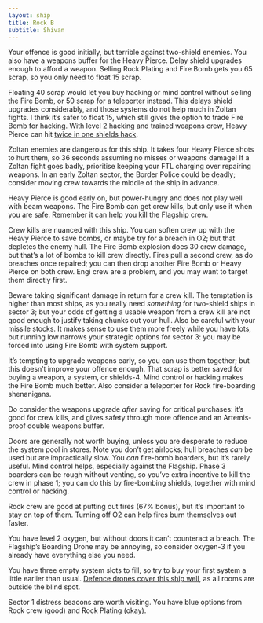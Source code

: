 ```yaml
---
layout: ship
title: Rock B
subtitle: Shivan
---
```


Your offence is good initially, but terrible against two-shield enemies. You also have a weapons buffer for the Heavy Pierce. Delay shield upgrades enough to afford a weapon. Selling Rock Plating and Fire Bomb gets you 65 scrap, so you only need to float 15 scrap.

Floating 40 scrap would let you buy hacking or mind control without selling the Fire Bomb, or 50 scrap for a teleporter instead. This delays shield upgrades considerably, and those systems do not help much in Zoltan fights. I think it’s safer to float 15, which still gives the option to trade Fire Bomb for hacking. With level 2 hacking and trained weapons crew, Heavy Pierce can hit [twice in one shields hack](https://www.youtube.com/watch?v=aUih2EGYx7s).

Zoltan enemies are dangerous for this ship. It takes four Heavy Pierce shots to hurt them, so 36 seconds assuming no misses or weapons damage! If a Zoltan fight goes badly, prioritise keeping your FTL charging over repairing weapons. In an early Zoltan sector, the Border Police could be deadly; consider moving crew towards the middle of the ship in advance.

Heavy Pierce is good early on, but power-hungry and does not play well with beam weapons. The Fire Bomb can get crew kills, but only use it when you are safe. Remember it can help you kill the Flagship crew.

Crew kills are nuanced with this ship. You can soften crew up with the Heavy Pierce to save bombs, or maybe try for a breach in O2; but that depletes the enemy hull. The Fire Bomb explosion does 30 crew damage, but that’s a lot of bombs to kill crew directly. Fires pull a second crew, as do breaches once repaired; you can then drop another Fire Bomb or Heavy Pierce on both crew. Engi crew are a problem, and you may want to target them directly first.

Beware taking significant damage in return for a crew kill. The temptation is higher than most ships, as you really need *something* for two-shield ships in sector 3; but your odds of getting a usable weapon from a crew kill are not good enough to justify taking chunks out your hull. Also be careful with your missile stocks. It makes sense to use them more freely while you have lots, but running low narrows your strategic options for sector 3: you may be forced into using Fire Bomb with system support.

It’s tempting to upgrade weapons early, so you can use them together; but this doesn’t improve your offence enough. That scrap is better saved for buying a weapon, a system, or shields-4. Mind control or hacking makes the Fire Bomb much better. Also consider a teleporter for Rock fire-boarding shenanigans.

Do consider the weapons upgrade *after* saving for critical purchases: it’s good for crew kills, and gives safety through more offence and an Artemis-proof double weapons buffer.

Doors are generally not worth buying, unless you are desperate to reduce the system pool in stores. Note you don’t get airlocks; hull breaches *can* be used but are impractically slow. You *can* fire-bomb boarders, but it’s rarely useful. Mind control helps, especially against the Flagship. Phase 3 boarders can be rough without venting, so you’ve extra incentive to kill the crew in phase 1; you can do this by fire-bombing shields, together with mind control or hacking.

Rock crew are good at putting out fires (67% bonus), but it’s important to stay on top of them. Turning off O2 can help fires burn themselves out faster.

You have level 2 oxygen, but without doors it can’t counteract a breach. The Flagship’s Boarding Drone may be annoying, so consider oxygen-3 if you already have everything else you need.

You have three empty system slots to fill, so try to buy your first system a little earlier than usual. [Defence drones cover this ship well](https://i.imgur.com/FUSYVNi.jpg), as all rooms are outside the blind spot.

Sector 1 distress beacons are worth visiting. You have blue options from Rock crew (good) and Rock Plating (okay).